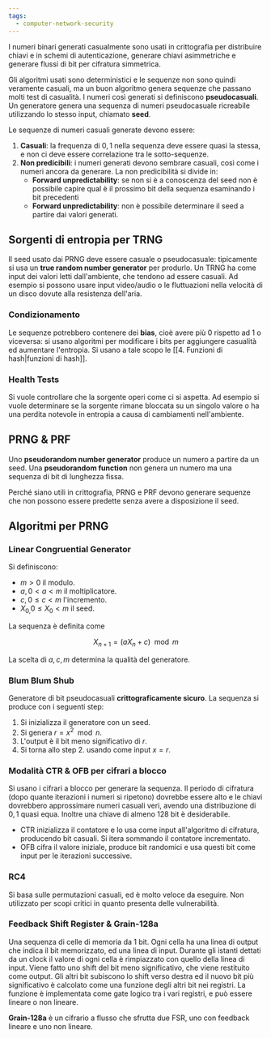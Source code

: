 ```yaml
---
tags: 
  - computer-network-security
---
```


I numeri binari generati casualmente sono usati in crittografia per distribuire chiavi e in schemi di autenticazione, generare chiavi asimmetriche e generare flussi di bit per cifratura simmetrica.

Gli algoritmi usati sono deterministici e le sequenze non sono quindi veramente casuali, ma un buon algoritmo genera sequenze che passano molti test di casualità. I numeri così generati si definiscono **pseudocasuali**.
Un generatore genera una sequenza di numeri pseudocasuale ricreabile utilizzando lo stesso input, chiamato **seed**. 

Le sequenze di numeri casuali generate devono essere:
1. **Casuali**: la frequenza di $0,1$ nella sequenza deve essere quasi la stessa, e non ci deve essere correlazione tra le sotto-sequenze.
2. **Non predicibili**: i numeri generati devono sembrare casuali, così come i numeri ancora da generare. La non predicibilità si divide in:
	- **Forward unpredictability**: se non si è a conoscenza del seed non è possibile capire qual è il prossimo bit della sequenza esaminando i bit precedenti
	- **Forward unpredictability**: non è possibile determinare il seed a partire dai valori generati. 

## Sorgenti di entropia per TRNG
Il seed usato dai PRNG deve essere casuale o pseudocasuale: tipicamente si usa un **true random number generator** per produrlo.
Un TRNG ha come input dei valori letti dall'ambiente, che tendono ad essere casuali. Ad esempio si possono usare input video/audio o le fluttuazioni nella velocità di un disco dovute alla resistenza dell'aria.

### Condizionamento
Le sequenze potrebbero contenere dei **bias**, cioè avere più $0$ rispetto ad $1$ o viceversa: si usano algoritmi per modificare i bits per aggiungere casualità ed aumentare l'entropia. Si usano a tale scopo le [[4. Funzioni di hash|funzioni di hash]].

### Health Tests
Si vuole controllare che la sorgente operi come ci si aspetta. Ad esempio si vuole determinare se la sorgente rimane bloccata su un singolo valore o ha una perdita notevole in entropia a causa di cambiamenti nell'ambiente.

## PRNG & PRF

Uno **pseudorandom number generator** produce un numero a partire da un seed.
Una **pseudorandom function** non genera un numero ma una sequenza di bit di lunghezza fissa.

Perché siano utili in crittografia, PRNG e PRF devono generare sequenze che non possono essere predette senza avere a disposizione il seed.

## Algoritmi per PRNG

### Linear Congruential Generator

Si definiscono:
- $m > 0$ il modulo.
- $a, 0<a<m$ il moltiplicatore.
- $c, 0\leq c<m$ l'incremento.
- $X_{0,}0 \leq X_{0}<m$ il seed.

La sequenza è definita come 

$$X_{n+1} = (a X_{n} + c) \mod m$$

La scelta di $a,c,m$ determina la qualità del generatore.

### Blum Blum Shub

Generatore di bit pseudocasuali **crittograficamente sicuro**.
La sequenza si produce con i seguenti step:
1. Si inizializza il generatore con un seed.
2. Si genera $r = x^{2} \mod n$. 
3. L'output è il bit meno significativo di $r$.
4. Si torna allo step 2. usando come input $x=r$.

### Modalità CTR & OFB per cifrari a blocco

Si usano i cifrari a blocco per generare la sequenza. Il periodo di cifratura (dopo quante iterazioni i numeri si ripetono) dovrebbe essere alto e le chiavi dovrebbero approssimare numeri casuali veri, avendo una distribuzione di $0,1$ quasi equa. Inoltre una chiave di almeno 128 bit è desiderabile.

- CTR inizializza il contatore e lo usa come input all'algoritmo di cifratura, producendo bit casuali. Si itera sommando il contatore incrementato.
- OFB cifra il valore iniziale, produce bit randomici e usa questi bit come input per le iterazioni successive.

### RC4
Si basa sulle permutazioni casuali, ed è molto veloce da eseguire. Non utilizzato per scopi critici in quanto presenta delle vulnerabilità.

### Feedback Shift Register & Grain-128a
Una sequenza di celle di memoria da 1 bit. Ogni cella ha una linea di output che indica il bit memorizzato, ed una linea di input. Durante gli istanti dettati da un clock il valore di ogni cella è rimpiazzato con quello della linea di input.
Viene fatto uno shift del bit meno significativo, che viene restituito come output. Gli altri bit subiscono lo shift verso destra ed il nuovo bit più significativo è calcolato come una funzione degli altri bit nei registri.
La funzione è implementata come gate logico tra i vari registri, e può essere lineare o non lineare.

**Grain-128a** è un cifrario a flusso che sfrutta due FSR, uno con feedback lineare e uno non lineare.